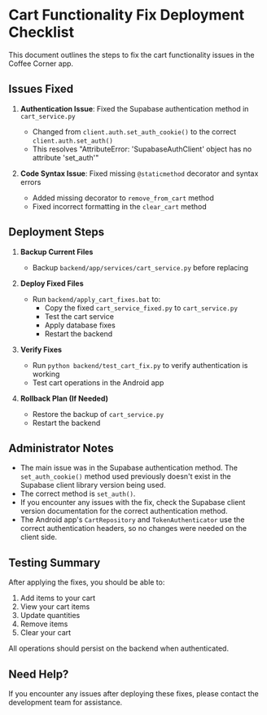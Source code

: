 # Cart Functionality Fix Deployment Checklist

This document outlines the steps to fix the cart functionality issues in the Coffee Corner app.

## Issues Fixed

1. **Authentication Issue**: Fixed the Supabase authentication method in `cart_service.py`
   - Changed from `client.auth.set_auth_cookie()` to the correct `client.auth.set_auth()`
   - This resolves "AttributeError: 'SupabaseAuthClient' object has no attribute 'set_auth'"

2. **Code Syntax Issue**: Fixed missing `@staticmethod` decorator and syntax errors 
   - Added missing decorator to `remove_from_cart` method
   - Fixed incorrect formatting in the `clear_cart` method

## Deployment Steps

1. **Backup Current Files**
   - Backup `backend/app/services/cart_service.py` before replacing

2. **Deploy Fixed Files**
   - Run `backend/apply_cart_fixes.bat` to:
     - Copy the fixed `cart_service_fixed.py` to `cart_service.py`
     - Test the cart service
     - Apply database fixes
     - Restart the backend

3. **Verify Fixes**
   - Run `python backend/test_cart_fix.py` to verify authentication is working
   - Test cart operations in the Android app

4. **Rollback Plan (If Needed)**
   - Restore the backup of `cart_service.py`
   - Restart the backend

## Administrator Notes

- The main issue was in the Supabase authentication method. The `set_auth_cookie()` method used previously doesn't exist in the Supabase client library version being used.
- The correct method is `set_auth()`.
- If you encounter any issues with the fix, check the Supabase client version documentation for the correct authentication method.
- The Android app's `CartRepository` and `TokenAuthenticator` use the correct authentication headers, so no changes were needed on the client side.

## Testing Summary

After applying the fixes, you should be able to:
1. Add items to your cart
2. View your cart items
3. Update quantities
4. Remove items
5. Clear your cart

All operations should persist on the backend when authenticated.

## Need Help?

If you encounter any issues after deploying these fixes, please contact the development team for assistance.
